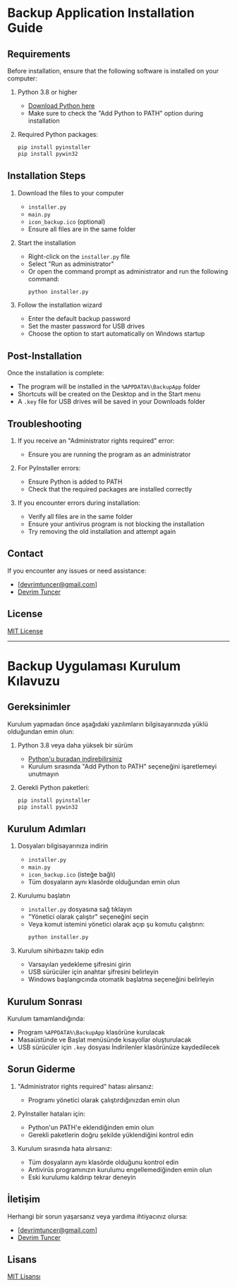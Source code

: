 # Backup Application Installation Guide

## Requirements

Before installation, ensure that the following software is installed on your computer:

1. Python 3.8 or higher
   - [Download Python here](https://www.python.org/downloads/)
   - Make sure to check the "Add Python to PATH" option during installation

2. Required Python packages:
   ```bash
   pip install pyinstaller
   pip install pywin32
   ```

## Installation Steps

1. Download the files to your computer
   - `installer.py`
   - `main.py`
   - `icon_backup.ico` (optional)
   - Ensure all files are in the same folder

2. Start the installation
   - Right-click on the `installer.py` file
   - Select "Run as administrator"
   - Or open the command prompt as administrator and run the following command:
     ```bash
     python installer.py
     ```

3. Follow the installation wizard
   - Enter the default backup password
   - Set the master password for USB drives
   - Choose the option to start automatically on Windows startup

## Post-Installation

Once the installation is complete:
- The program will be installed in the `%APPDATA%\BackupApp` folder
- Shortcuts will be created on the Desktop and in the Start menu
- A `.key` file for USB drives will be saved in your Downloads folder

## Troubleshooting

1. If you receive an "Administrator rights required" error:
   - Ensure you are running the program as an administrator

2. For PyInstaller errors:
   - Ensure Python is added to PATH
   - Check that the required packages are installed correctly

3. If you encounter errors during installation:
   - Verify all files are in the same folder
   - Ensure your antivirus program is not blocking the installation
   - Try removing the old installation and attempt again

## Contact

If you encounter any issues or need assistance:
- [devrimtuncer@gmail.com]
- [Devrim Tuncer](https://www.linkedin.com/in/devrim-tun%C3%A7er-218a55320/)

## License

[MIT License](LICENSE)

---

# Backup Uygulaması Kurulum Kılavuzu

## Gereksinimler

Kurulum yapmadan önce aşağıdaki yazılımların bilgisayarınızda yüklü olduğundan emin olun:

1. Python 3.8 veya daha yüksek bir sürüm
   - [Python'u buradan indirebilirsiniz](https://www.python.org/downloads/)
   - Kurulum sırasında "Add Python to PATH" seçeneğini işaretlemeyi unutmayın

2. Gerekli Python paketleri:
   ```bash
   pip install pyinstaller
   pip install pywin32
   ```

## Kurulum Adımları

1. Dosyaları bilgisayarınıza indirin
   - `installer.py`
   - `main.py`
   - `icon_backup.ico` (isteğe bağlı)
   - Tüm dosyaların aynı klasörde olduğundan emin olun

2. Kurulumu başlatın
   - `installer.py` dosyasına sağ tıklayın
   - "Yönetici olarak çalıştır" seçeneğini seçin
   - Veya komut istemini yönetici olarak açıp şu komutu çalıştırın:
     ```bash
     python installer.py
     ```

3. Kurulum sihirbazını takip edin
   - Varsayılan yedekleme şifresini girin
   - USB sürücüler için anahtar şifresini belirleyin
   - Windows başlangıcında otomatik başlatma seçeneğini belirleyin

## Kurulum Sonrası

Kurulum tamamlandığında:
- Program `%APPDATA%\BackupApp` klasörüne kurulacak
- Masaüstünde ve Başlat menüsünde kısayollar oluşturulacak
- USB sürücüler için `.key` dosyası İndirilenler klasörünüze kaydedilecek

## Sorun Giderme

1. "Administrator rights required" hatası alırsanız:
   - Programı yönetici olarak çalıştırdığınızdan emin olun

2. PyInstaller hataları için:
   - Python'un PATH'e eklendiğinden emin olun
   - Gerekli paketlerin doğru şekilde yüklendiğini kontrol edin

3. Kurulum sırasında hata alırsanız:
   - Tüm dosyaların aynı klasörde olduğunu kontrol edin
   - Antivirüs programınızın kurulumu engellemediğinden emin olun
   - Eski kurulumu kaldırıp tekrar deneyin

## İletişim

Herhangi bir sorun yaşarsanız veya yardıma ihtiyacınız olursa:
- [devrimtuncer@gmail.com]
- [Devrim Tuncer](https://www.linkedin.com/in/devrim-tun%C3%A7er-218a55320/)

## Lisans

[MIT Lisansı](LICENSE) 